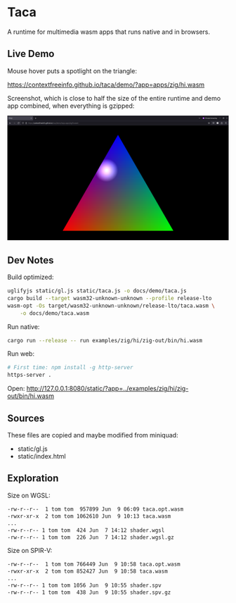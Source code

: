# Taca

A runtime for multimedia wasm apps that runs native and in browsers.

## Live Demo

Mouse hover puts a spotlight on the triangle:

https://contextfreeinfo.github.io/taca/demo/?app=apps/zig/hi.wasm

Screenshot, which is close to half the size of the entire runtime and demo app
combined, when everything is gzipped:

![Taca demo app screenshot with colorful RGB triangle and white spotlight](docs/screenshot.png)

## Dev Notes

Build optimized:

```sh
uglifyjs static/gl.js static/taca.js -o docs/demo/taca.js
cargo build --target wasm32-unknown-unknown --profile release-lto
wasm-opt -Os target/wasm32-unknown-unknown/release-lto/taca.wasm \
    -o docs/demo/taca.wasm
```

Run native:

```sh
cargo run --release -- run examples/zig/hi/zig-out/bin/hi.wasm
```

Run web:

```sh
# First time: npm install -g http-server
https-server .
```

Open: http://127.0.0.1:8080/static/?app=../examples/zig/hi/zig-out/bin/hi.wasm

## Sources

These files are copied and maybe modified from miniquad:

- static/gl.js
- static/index.html

## Exploration

Size on WGSL:

```
-rw-r--r--  1 tom tom  957899 Jun  9 06:09 taca.opt.wasm
-rwxr-xr-x  2 tom tom 1062610 Jun  9 10:13 taca.wasm
...
-rw-r--r-- 1 tom tom  424 Jun  7 14:12 shader.wgsl
-rw-r--r-- 1 tom tom  226 Jun  7 14:12 shader.wgsl.gz
```

Size on SPIR-V:

```
-rw-r--r--  1 tom tom 766449 Jun  9 10:58 taca.opt.wasm
-rwxr-xr-x  2 tom tom 852427 Jun  9 10:58 taca.wasm
...
-rw-r--r-- 1 tom tom 1056 Jun  9 10:55 shader.spv
-rw-r--r-- 1 tom tom  438 Jun  9 10:55 shader.spv.gz
```
